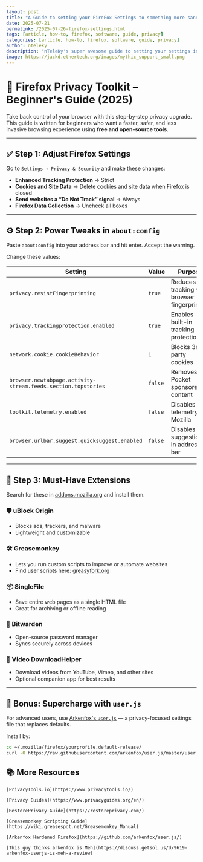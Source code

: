 ```yaml
---
layout: post
title: "A Guide to setting your FireFox Settings to something more sane and privacy-aware"
date: 2025-07-21
permalink: /2025-07-26-firefox-settings.html
tags: [article, how-to, firefox, software, guide, privacy]
categories: [article, how-to, firefox, software, guide, privacy]
author: nteleky
description: "nTeleKy's super awesome guide to setting your settings in firefox so that they're more sane and privacy aware like they used to be, I mean, come on, mozilla"
image: https://jackd.ethertech.org/images/mythic_support_small.png
---
```


# 🦊 Firefox Privacy Toolkit – Beginner's Guide (2025)

Take back control of your browser with this step-by-step privacy upgrade. This guide is written for beginners who want a faster, safer, and less invasive browsing experience using **free and open-source tools**.

---

## ✅ Step 1: Adjust Firefox Settings

Go to `Settings → Privacy & Security` and make these changes:

- **Enhanced Tracking Protection** → Strict
- **Cookies and Site Data** → Delete cookies and site data when Firefox is closed
- **Send websites a “Do Not Track” signal** → Always
- **Firefox Data Collection** → Uncheck all boxes

---

## ⚙️ Step 2: Power Tweaks in `about:config`

Paste `about:config` into your address bar and hit enter. Accept the warning.

Change these values:

| Setting                                         | Value   | Purpose                                |
|------------------------------------------------|---------|----------------------------------------|
| `privacy.resistFingerprinting`                 | `true`  | Reduces tracking via browser fingerprinting |
| `privacy.trackingprotection.enabled`           | `true`  | Enables built-in tracking protection   |
| `network.cookie.cookieBehavior`                | `1`     | Blocks 3rd-party cookies               |
| `browser.newtabpage.activity-stream.feeds.section.topstories` | `false` | Removes Pocket sponsored content |
| `toolkit.telemetry.enabled`                    | `false` | Disables telemetry to Mozilla          |
| `browser.urlbar.suggest.quicksuggest.enabled`  | `false` | Disables ad suggestions in address bar |

---

## 🧩 Step 3: Must-Have Extensions

Search for these in [addons.mozilla.org](https://addons.mozilla.org/) and install them.

### 🛡 uBlock Origin  
- Blocks ads, trackers, and malware  
- Lightweight and customizable  

### 🛠 Greasemonkey  
- Lets you run custom scripts to improve or automate websites  
- Find user scripts here: [greasyfork.org](https://greasyfork.org/)  

### 📦 SingleFile  
- Save entire web pages as a single HTML file  
- Great for archiving or offline reading  

### 🧠 Bitwarden  
- Open-source password manager  
- Syncs securely across devices  

### 🎥 Video DownloadHelper  
- Download videos from YouTube, Vimeo, and other sites  
- Optional companion app for best results  

---

## 🧙 Bonus: Supercharge with `user.js`

For advanced users, use [Arkenfox's `user.js`](https://github.com/arkenfox/user.js) — a privacy-focused settings file that replaces defaults.

Install by:

```bash
cd ~/.mozilla/firefox/yourprofile.default-release/
curl -O https://raw.githubusercontent.com/arkenfox/user.js/master/user.js
```

## 📚 More Resources

    [PrivacyTools.io](https://www.privacytools.io/)
	
	[Privacy Guides](https://www.privacyguides.org/en/)

    [RestorePrivacy Guide](https://restoreprivacy.com/)

    [Greasemonkey Scripting Guide](https://wiki.greasespot.net/Greasemonkey_Manual)

    [Arkenfox Hardened Firefox](https://github.com/arkenfox/user.js/)
	
	[This guy thinks arkenfox is Meh](https://discuss.getsol.us/d/9619-arkenfox-userjs-is-meh-a-review)